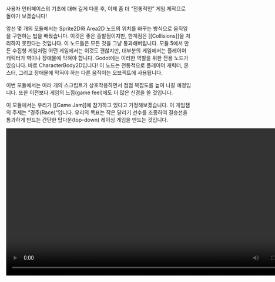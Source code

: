 사용자 인터페이스의 기초에 대해 길게 다룬 후, 이제 좀 더 “전통적인” 게임 제작으로 돌아가 보겠습니다!

앞선 몇 개의 모듈에서는 Sprite2D와 Area2D 노드의 위치를 바꾸는 방식으로 움직임을 구현하는 법을 배웠습니다. 이것은 좋은 출발점이지만, 
한계점은 [[Collisions]]을 처리하지 못한다는 것입니다. 이 노드들은 모든 것을 그냥 통과해버립니다. 모듈 5에서 만든 수집형 게임처럼 어떤 게임에서는
이것도 괜찮지만, 대부분의 게임에서는 플레이어 캐릭터가 벽이나 장애물에 막혀야 합니다. Godot에는 이러한 역할을 위한 전용 노드가 있습니다.
바로 CharacterBody2D입니다! 이 노드는 전통적으로 플레이어 캐릭터, 몬스터, 그리고 장애물에 막혀야 하는 다른 움직이는 오브젝트에 사용됩니다.

이번 모듈에서는 여러 개의 스크립트가 상호작용하면서 점점 복잡도를 높여 나갈 예정입니다. 또한 이전보다 게임의 느낌(game feel)에도 더 많은 신경을 쓸 것입니다.

이 모듈에서는 우리가 [[Game Jam]]에 참가하고 있다고 가정해보겠습니다. 이 게임잼의 주제는 “경주(Race)“입니다. 우리의 목표는 작은 달리기 선수를 조종하여
결승선을 통과하게 만드는 간단한 탑다운(top-down) 레이싱 게임을 만드는 것입니다.

<video controls width="800" preload="metadata" playsinline>
  <source src="./videos/010_overview_result.mp4" type="video/mp4">
  동영상을 보려면 브라우저가 video 태그를 지원해야 합니다.
</video>